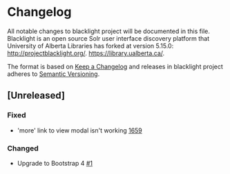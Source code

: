 # Changelog
All notable changes to blacklight project will be documented in this file. Blacklight is an open source Solr user interface discovery platform that University of Alberta Libraries has forked at version 5.15.0: http://projectblacklight.org/. https://library.ualberta.ca/.

The format is based on [Keep a Changelog](http://keepachangelog.com/en/1.0.0/)
and releases in blacklight project adheres to [Semantic Versioning](http://semver.org/spec/v2.0.0.html).

## [Unreleased]

### Fixed
- 'more' link to view modal isn't working [1659](https://github.com/ualbertalib/discovery/issues/1659)

### Changed
- Upgrade to Bootstrap 4 [#1](https://github.com/ualbertalib/blacklight/issues/1)